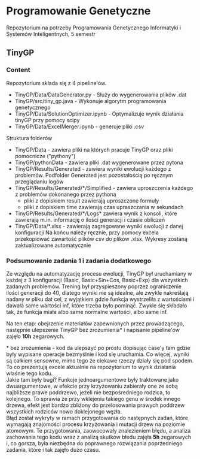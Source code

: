 # Programowanie Genetyczne
Repozytorium na potrzeby Programowania Genetycznego Informatyki i Systemów Inteligentnych, 5 semestr

## TinyGP
### Content
Repozytorium składa się z 4 pipeline'ów. 
- TinyGP/Data/DataGenerator.py - Służy do wygenerowania plików .dat
- TinyGP/src/tiny_gp.java - Wykonuje algorytm programowania genetycznego
- TinyGP/Data/SolutionOptimizer.ipynb - Optymalizuje wynik działania tinyGP przy pomocy scipy
- TinyGP/Data/ExcelMerger.ipynb - generuje pliki .csv

Struktura folderów
- TinyGP/Data - zawiera pliki na których pracuje TinyGP oraz pliki pomocnicze ("pythony")
- TinyGP/pythonData - zawiera pliki .dat wygenerowane przez pytona
- TinyGP/Results/Generated - zawiera wyniki ewolucji każdego z problemów. Podfolder Generated jest pozostałością po ręcznym przeglądaniu logów
- TinyGP/Results/Generated/\*/Simplified - zawiera uproszczenia każdego z problemów dokonanego przez pythona
  - pliki z dopiskiem result zawierają uproszczone formuły
  - pliki z dopiskiem time zawierają czas upraszczania w sekundach
- TinyGP/Results/Generated/\*/Logs\* zawiera wynik z konsoli, które zawierają m.in. informację o ilości generacji i czasie obliczeń
- TinyGP/Data/*.xlsx - zawierają zagregowane wyniki ewolucji z danej konfiguracji
Na końcu należy ręcznie, przy pomocy excela przekopiować zawartość plików csv do plików .xlsx. Wykresy zostaną zaktualizowane automatycznie

### Podsumowanie zadania 1 i zadania dodatkowego
Ze względu na automatyzację procesu ewolucji, TinyGP był uruchamiany w każdej z 3 konfiguracji (Basic, Basic+Sin+Cos, Basic+Exp) dla wszystkich zadanych problemów.
Trening był przyspieszony poprzez ograniczenie ilości generacji do 40, dlatego wyniki nie są idealne, ale zwykle nakreślają nadany w pliku dat cel, z wyjątkiem gdzie funkcja wystrzeliła z wartościami i dawała same wartości inf, które trzeba było pominąć. Zwykle się składało tak, że funkcja miała albo same normalne wartości, albo same inf.

Na ten etap: obejrzenie materiałów zapewnionych przez prowadzącego, następnie ulepszenie TinyGP bez zrozumienia\* i napisanie pipeline'ów zajęło **10h** zegarowych.

\* bez zrozumienia - kod da ulepszyć po prostu dopisując case'y tam gdzie były wypisane operacje bezmyślnie i kod się uruchamia. Co więcej, wyniki są całkiem sensowne, mimo tego że ciekawe rzeczy działy się pod spodem. To co prezentują excele aktualnie na repozytorium to wynik działania właśnie tego kodu.<br/>
Jakie tam były bugi? Funkcje jednoargumentowe były traktowane jako dwuargumentowe, w efekcie przy krzyżowaniu zabierały one ze sobą najbliższe prawe poddrzewo, jeżeli nie bezpośredniego rodzica, to kolejnego. To sprawia że przy wklejeniu takiego genu w środek innego drzewa, efekt jest bardzo zbliżony do przelosowania prawych poddrzew wszystkich rodziców nowo doklejonego węzła.<br/>
Błąd został wykryty w ramach przygotowania do następnych zadań, które wymagają znajomości procesu krzyżowania i mutacji drzew na poziomie atomowym. Te przygotowania, zaowocowały znalezieniem błędu, a analiza zachowania tego kodu wraz z analizą skutków błedu zajęła **5h** zegarowych i, co gorsza, była niezbędna do poprawnego rozwiązania poprzedniego zadania, które i tak zajęło dużo czasu.
